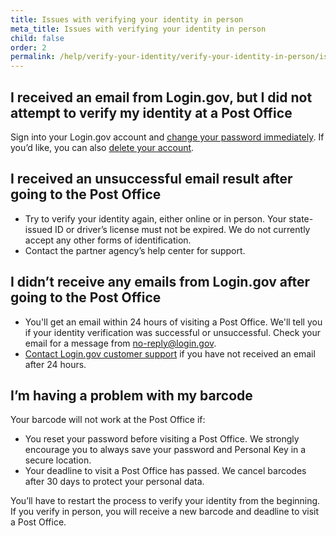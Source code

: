 ```yaml
---
title: Issues with verifying your identity in person
meta_title: Issues with verifying your identity in person
child: false
order: 2
permalink: /help/verify-your-identity/verify-your-identity-in-person/issues-with-verifying-your-identity-in-person/
---
```

## I received an email from Login.gov, but I did not attempt to verify my identity at a Post Office

Sign into your Login.gov account and [change your password immediately](https://login.gov/help/manage-your-account/change-your-password/). If you’d like, you can also [delete your account](https://login.gov/help/manage-your-account/delete-your-account/).

## I received an unsuccessful email result after going to the Post Office

  * Try to verify your identity again, either online or in person. Your state-issued ID or driver’s license must not be expired. We do not currently accept any other forms of identification.
  * Contact the partner agency’s help center for support.

## I didn’t receive any emails from Login.gov after going to the Post Office

  * You'll get an email within 24 hours of visiting a Post Office. We'll tell you if your identity verification was successful or unsuccessful. Check your email for a message from no-reply@login.gov. 
  * [Contact Login.gov customer support](https://login.gov/contact/) if you have not received an email after 24 hours.

## I’m having a problem with my barcode

Your barcode will not work at the Post Office if:
  * You reset your password before visiting a Post Office. We strongly encourage you to always save your password and Personal Key in a secure location.
  * Your deadline to visit a Post Office has passed. We cancel barcodes after 30 days to protect your personal data.

You’ll have to restart the process to verify your identity from the beginning. If you verify in person, you will receive a new barcode and deadline to visit a Post Office.
